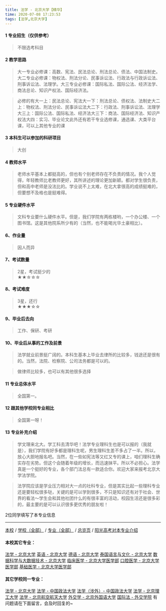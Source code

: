```yaml
---
title: 法学 - 北京大学【精华】
time: 2020-07-08 17:23:53
tags: [法学,北京大学]
---
```

#### 1 专业招生（仅供参考）  
> 不限选考科目 



#### 2 教学思路  
> 大一专业必修课：高数、宪法、民法总论、刑法总论、债法、中国法制史。大二专业必修课：物权法、刑法分论、民事诉讼法、行政法与行政诉讼法、刑事诉讼法、法理学。大三专业必修课：国际私法、国际公法、经济法学、商法总论、知识产权法、国际经济法。      
                         
> 必修的有大一上：民法总论、宪法大一下：刑法总论、债权法、法制史大二上：物权法、刑法分论、民事诉讼法大二下：行政法、刑事诉讼法、法理学大三上：国际公法、国际私法、经济法大三下：商法、国际经济法、知识产权法大四：实习、毕业论文此外还有若干专业选修课，通选课、大类平台课，可以上其他专业的课



#### 3 本科生可以参加的科研项目  
>  大创



#### 4 教师水平
> 老师水平基本上都挺高的，但也有个别老师存在不负责的情况。我个人觉得，年轻教师比老教师更好，其所讲述的理论更加新颖。都对学生很负责，但和高中老师是没法比的。学业说不上太难，在北大拿很高的成绩挺难的，但要想不及格也是挺难得。



#### 5 专业硬件水平
> 文科专业要什么硬件水平。但是，我们学院有两栋楼哟，一个办公楼、一个图书馆。这是其他院系所少有的（当然，也不能喝光华土豪相比）。



#### 6、作业量
> 因人而异


#### 7、考试数量  
> 2星，考试挺少的  
★★☆☆☆



#### 8、考试难度  
> 3星，还行   
★★★☆☆



#### 9、毕业后去向  
> 工作、保研、考研



#### 10、毕业后从事的工作及前景  
> 法学就业前景挺广阔的。本科生基本上毕业去律所的比较多，钱途还是很有的。当然，法院、检察院、公司法务都是可以的。      
        
> 做律师比较多，也可以有其他很多选择



#### 11 专业总体水平 
> 全国第一。



####  12 跟其他学校同专业相比 
> 全国第一呀！



####  13 专业补充介绍  

> 学文理来北大。学工科去清华吧！法学专业理科生也是可以报的（我就是），我们学院有好多都是理科生呢，男生理科生差不多占了一半。所以，放心大胆地报名吧。当然，在一些如宪法等又红又专的课上，咱们理科生确实存在劣势。但这个会随着年级的增长，而迅速抹平。所以不必担心。法学真是一个挺好的专业，各个部门法总有一款适合你。欢迎大家来报考北京大学法学院。    
         
> 法学院应该是学业压力相对大一点的社科专业，但是其实比起一些理科专业还是要轻松很多哒，关键的是可以学到很多，不只是知识还有对于社会、世界的看法～学生会和其他社团什么的有很丰富的活动，校园生活还是很多彩的，最主要的是可以认识很多更优秀的朋友啦！        

 2位同学填写了本专业信息
***
[本校](http://www.jianshu.com/p/887c8fcb1e85) / [学校（全部）](http://www.jianshu.com/p/3efa6bcca419) / [专业（全部）](http://www.jianshu.com/p/2d4c6d3552c2) / [总览页](http://www.jianshu.com/p/445daeb4fa00) / [阳光高考对本专业介绍](http://gaokao.chsi.com.cn/sch/zyk/view.do?schId=73394518&specId=73381155)
#### 本校其它专业：
[法学 - 北京大学](http://www.jianshu.com/p/67bf7fc84283)
[英语 - 北京大学](http://www.jianshu.com/p/0fbdd57bb5ff)
[德语 - 北京大学](http://www.jianshu.com/p/8156427c0203)
[泰国语言与文化 - 北京大学](http://www.jianshu.com/p/5f7866d1dab8)
[数据科学与大数据技术 - 北京大学](http://www.jianshu.com/p/fb4a3d978b23)
[临床医学 - 北京大学医学部](http://www.jianshu.com/p/fc8f1415787d)
[口腔医学 - 北京大学医学部](http://www.jianshu.com/p/ba5dd8a6a86a)
[基础医学 - 北京大学医学部](http://www.jianshu.com/p/66c1f9a9ed13)
#### 其它学校同一专业：
[法学 - 北京大学](http://www.jianshu.com/p/67bf7fc84283)
[法学 - 中国政法大学](http://www.jianshu.com/p/b7701ed3cb8f)
[法学（涉外）- 中国政法大学](http://www.jianshu.com/p/efa227dc5624)
[法学 - 北京理工大学](http://www.jianshu.com/p/a1edd0b533fb)
[法学 - 北京航空航天大学](https://www.jianshu.com/p/fc471907e297)
[外交学 - 北京外国语大学](http://www.jianshu.com/p/1fd62a7bd5ad)
[国际法 - 外交学院](http://www.jianshu.com/p/041f7cb60325)
有问题请在下面留言，会及时回复的~